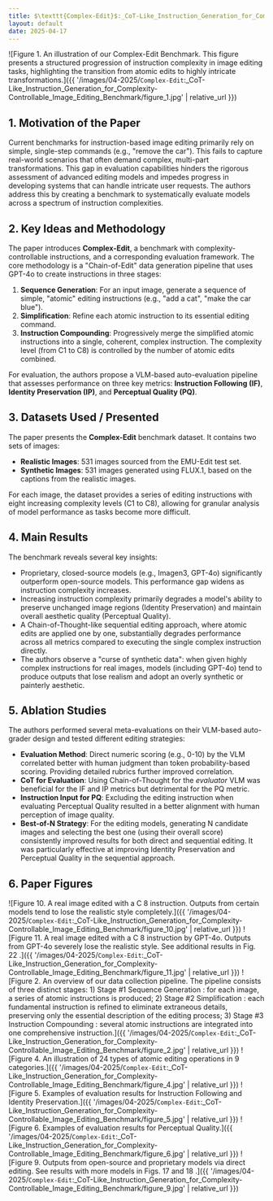 ```yaml
---
title: $\texttt{Complex-Edit}$:_CoT-Like_Instruction_Generation_for_Complexity-Controllable_Image_Editing_Benchmark
layout: default
date: 2025-04-17
---
```

![Figure 1. An illustration of our Complex-Edit Benchmark. This figure presents a structured progression of instruction complexity in image editing tasks, highlighting the transition from atomic edits to highly intricate transformations.]({{ '/images/04-2025/$\texttt{Complex-Edit}$:_CoT-Like_Instruction_Generation_for_Complexity-Controllable_Image_Editing_Benchmark/figure_1.jpg' | relative_url }})
## 1. Motivation of the Paper
Current benchmarks for instruction-based image editing primarily rely on simple, single-step commands (e.g., "remove the car"). This fails to capture real-world scenarios that often demand complex, multi-part transformations. This gap in evaluation capabilities hinders the rigorous assessment of advanced editing models and impedes progress in developing systems that can handle intricate user requests. The authors address this by creating a benchmark to systematically evaluate models across a spectrum of instruction complexities.

## 2. Key Ideas and Methodology
The paper introduces **Complex-Edit**, a benchmark with complexity-controllable instructions, and a corresponding evaluation framework. The core methodology is a "Chain-of-Edit" data generation pipeline that uses GPT-4o to create instructions in three stages:
1.  **Sequence Generation**: For an input image, generate a sequence of simple, "atomic" editing instructions (e.g., "add a cat", "make the car blue").
2.  **Simplification**: Refine each atomic instruction to its essential editing command.
3.  **Instruction Compounding**: Progressively merge the simplified atomic instructions into a single, coherent, complex instruction. The complexity level (from C1 to C8) is controlled by the number of atomic edits combined.

For evaluation, the authors propose a VLM-based auto-evaluation pipeline that assesses performance on three key metrics: **Instruction Following (IF)**, **Identity Preservation (IP)**, and **Perceptual Quality (PQ)**.

## 3. Datasets Used / Presented
The paper presents the **Complex-Edit** benchmark dataset. It contains two sets of images:
*   **Realistic Images**: 531 images sourced from the EMU-Edit test set.
*   **Synthetic Images**: 531 images generated using FLUX.1, based on the captions from the realistic images.

For each image, the dataset provides a series of editing instructions with eight increasing complexity levels (C1 to C8), allowing for granular analysis of model performance as tasks become more difficult.

## 4. Main Results
The benchmark reveals several key insights:
*   Proprietary, closed-source models (e.g., Imagen3, GPT-4o) significantly outperform open-source models. This performance gap widens as instruction complexity increases.
*   Increasing instruction complexity primarily degrades a model's ability to preserve unchanged image regions (Identity Preservation) and maintain overall aesthetic quality (Perceptual Quality).
*   A Chain-of-Thought-like sequential editing approach, where atomic edits are applied one by one, substantially degrades performance across all metrics compared to executing the single complex instruction directly.
*   The authors observe a "curse of synthetic data": when given highly complex instructions for real images, models (including GPT-4o) tend to produce outputs that lose realism and adopt an overly synthetic or painterly aesthetic.

## 5. Ablation Studies
The authors performed several meta-evaluations on their VLM-based auto-grader design and tested different editing strategies:
*   **Evaluation Method**: Direct numeric scoring (e.g., 0-10) by the VLM correlated better with human judgment than token probability-based scoring. Providing detailed rubrics further improved correlation.
*   **CoT for Evaluation**: Using Chain-of-Thought for the *evaluator* VLM was beneficial for the IF and IP metrics but detrimental for the PQ metric.
*   **Instruction Input for PQ**: Excluding the editing instruction when evaluating Perceptual Quality resulted in a better alignment with human perception of image quality.
*   **Best-of-N Strategy**: For the editing models, generating N candidate images and selecting the best one (using their overall score) consistently improved results for both direct and sequential editing. It was particularly effective at improving Identity Preservation and Perceptual Quality in the sequential approach.

## 6. Paper Figures
![Figure 10. A real image edited with a C 8 instruction. Outputs from certain models tend to lose the realistic style completely.]({{ '/images/04-2025/$\texttt{Complex-Edit}$:_CoT-Like_Instruction_Generation_for_Complexity-Controllable_Image_Editing_Benchmark/figure_10.jpg' | relative_url }})
![Figure 11. A real image edited with a C 8 instruction by GPT-4o. Outputs from GPT-4o severely lose the realistic style. See additional results in Fig. 22 .]({{ '/images/04-2025/$\texttt{Complex-Edit}$:_CoT-Like_Instruction_Generation_for_Complexity-Controllable_Image_Editing_Benchmark/figure_11.jpg' | relative_url }})
![Figure 2. An overview of our data collection pipeline. The pipeline consists of three distinct stages: 1) Stage #1 Sequence Generation : for each image, a series of atomic instructions is produced; 2) Stage #2 Simplification : each fundamental instruction is refined to eliminate extraneous details, preserving only the essential description of the editing process; 3) Stage #3 Instruction Compounding : several atomic instructions are integrated into one comprehensive instruction.]({{ '/images/04-2025/$\texttt{Complex-Edit}$:_CoT-Like_Instruction_Generation_for_Complexity-Controllable_Image_Editing_Benchmark/figure_2.jpg' | relative_url }})
![Figure 4. An illustration of 24 types of atomic editing operations in 9 categories.]({{ '/images/04-2025/$\texttt{Complex-Edit}$:_CoT-Like_Instruction_Generation_for_Complexity-Controllable_Image_Editing_Benchmark/figure_4.jpg' | relative_url }})
![Figure 5. Examples of evaluation results for Instruction Following and Identity Preservation.]({{ '/images/04-2025/$\texttt{Complex-Edit}$:_CoT-Like_Instruction_Generation_for_Complexity-Controllable_Image_Editing_Benchmark/figure_5.jpg' | relative_url }})
![Figure 6. Examples of evaluation results for Perceptual Quality.]({{ '/images/04-2025/$\texttt{Complex-Edit}$:_CoT-Like_Instruction_Generation_for_Complexity-Controllable_Image_Editing_Benchmark/figure_6.jpg' | relative_url }})
![Figure 9. Outputs from open-source and proprietary models via direct editing. See results with more models in Figs. 17 and 18 .]({{ '/images/04-2025/$\texttt{Complex-Edit}$:_CoT-Like_Instruction_Generation_for_Complexity-Controllable_Image_Editing_Benchmark/figure_9.jpg' | relative_url }})

